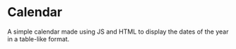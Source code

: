 # Calendar

A simple calendar made using JS and HTML to display the dates of the year in a table-like format. 


